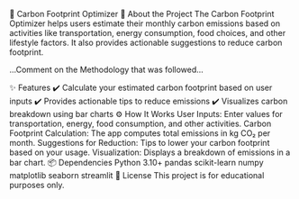 🌱 Carbon Footprint Optimizer
📘 About the Project
The Carbon Footprint Optimizer helps users estimate their monthly carbon emissions based on activities like transportation, energy consumption, food choices, and other lifestyle factors. It also provides actionable suggestions to reduce carbon footprint.

...Comment on the Methodology that was followed...

✨ Features
✔️ Calculate your estimated carbon footprint based on user inputs
✔️ Provides actionable tips to reduce emissions
✔️ Visualizes carbon breakdown using bar charts
⚙️ How It Works
User Inputs: Enter values for transportation, energy, food consumption, and other activities.
Carbon Footprint Calculation: The app computes total emissions in kg CO₂ per month.
Suggestions for Reduction: Tips to lower your carbon footprint based on your usage.
Visualization: Displays a breakdown of emissions in a bar chart.
📦 Dependencies
Python 3.10+
pandas
scikit-learn
numpy
matplotlib
seaborn
streamlit 
📄 License
This project is for educational purposes only.
